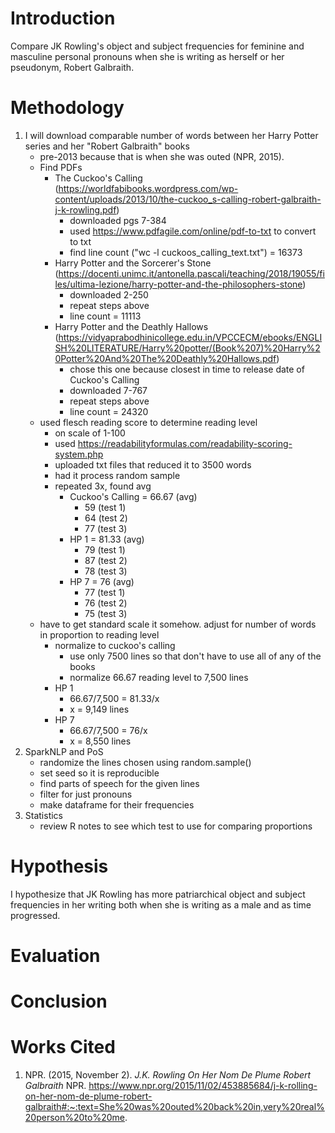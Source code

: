 # Introduction 
Compare JK Rowling's object and subject frequencies for feminine and masculine personal pronouns when she is writing as herself or her pseudonym, Robert Galbraith.  

# Methodology
1. I will download comparable number of words between her Harry Potter series and her "Robert Galbraith" books 
    - pre-2013 because that is when she was outed (NPR, 2015). 
    - Find PDFs
        - The Cuckoo's Calling (https://worldfabibooks.wordpress.com/wp-content/uploads/2013/10/the-cuckoo_s-calling-robert-galbraith-j-k-rowling.pdf)
            - downloaded pgs 7-384
            - used https://www.pdfagile.com/online/pdf-to-txt to convert to txt
            - find line count ("wc -l cuckoos_calling_text.txt") = 16373
        - Harry Potter and the Sorcerer's Stone (https://docenti.unimc.it/antonella.pascali/teaching/2018/19055/files/ultima-lezione/harry-potter-and-the-philosophers-stone)
            - downloaded 2-250
            - repeat steps above
            - line count = 11113
        <!-- - Harry Potter and the Chamber of Secrets (https://www.hasanboy.uz/wp-content/uploads/2018/04/Harry-Potter-and-the-Chamber-of-Secrets.pdf)
            - downloaded 7-251
            - repeated steps above
            - line count = 10085 -->
        - Harry Potter and the Deathly Hallows (https://vidyaprabodhinicollege.edu.in/VPCCECM/ebooks/ENGLISH%20LITERATURE/Harry%20potter/(Book%207)%20Harry%20Potter%20And%20The%20Deathly%20Hallows.pdf)
            - chose this one because closest in time to release date of Cuckoo's Calling
            - downloaded 7-767
            - repeat steps above
            - line count = 24320
    - used flesch reading score to determine reading level
        - on scale of 1-100
        - used https://readabilityformulas.com/readability-scoring-system.php
        - uploaded txt files that reduced it to 3500 words
        - had it process random sample
        - repeated 3x, found avg 
            - Cuckoo's Calling = 66.67 (avg)
                - 59 (test 1)
                - 64 (test 2)
                - 77 (test 3)
            - HP 1 = 81.33 (avg)
                - 79 (test 1)
                - 87 (test 2)
                - 78 (test 3)
            <!-- - HP 2 = 76 (avg)
                - 77 (test 1)
                - 76 (test 2)
                - 75 (test 3) -->
            - HP 7 = 76 (avg)
                - 77 (test 1)
                - 76 (test 2)
                - 75 (test 3)
    - have to get standard scale it somehow. adjust for number of words in proportion to reading level
        - normalize to cuckoo's calling 
            - use only 7500 lines so that don't have to use all of any of the books
            - normalize 66.67 reading level to 7,500 lines
        - HP 1
            - 66.67/7,500 = 81.33/x
            - x = 9,149 lines
        <!-- - HP2? -->
        - HP 7 
            - 66.67/7,500 = 76/x
            - x = 8,550 lines
2. SparkNLP and PoS
    - randomize the lines chosen using random.sample()
    - set seed so it is reproducible
    - find parts of speech for the given lines
    - filter for just pronouns
    - make dataframe for their frequencies
3. Statistics
    - review R notes to see which test to use for comparing proportions


# Hypothesis
I hypothesize that JK Rowling has more patriarchical object and subject frequencies in her writing both when she is writing as a male and as time progressed.


# Evaluation


# Conclusion


# Works Cited
1. NPR. (2015, November 2). *J.K. Rowling On Her Nom De Plume Robert Galbraith* NPR. https://www.npr.org/2015/11/02/453885684/j-k-rolling-on-her-nom-de-plume-robert-galbraith#:~:text=She%20was%20outed%20back%20in,very%20real%20person%20to%20me.